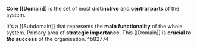 **Core [[Domain]]** is the set of most **distinctive** and **central parts** of the system.

It's a [[Subdomain]] that represents the **main functionality** of the whole system. Primary area of **strategic importance**. This [[Domain]] is **crucial *to the* success** of the organisation. ^b82774
